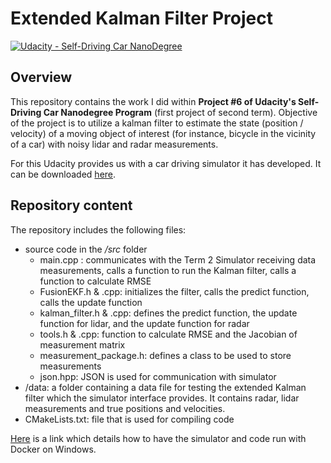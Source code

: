 # Extended Kalman Filter Project

[![Udacity - Self-Driving Car NanoDegree](https://s3.amazonaws.com/udacity-sdc/github/shield-carnd.svg)](http://www.udacity.com/drive)

## Overview
This repository contains the work I did within **Project #6 of Udacity's Self-Driving Car Nanodegree Program** (first project of second term). Objective of the project is to utilize a kalman filter to estimate the state (position / velocity) of a moving object of interest (for instance, bicycle in the vicinity of a car) with noisy lidar and radar measurements. 

For this Udacity provides us with a car driving simulator it has developed. It can be downloaded [here](https://github.com/udacity/self-driving-car-sim/releases).


## Repository content

The repository includes the following files:

 - source code in the */src* folder
	 - main.cpp : communicates with the Term 2 Simulator receiving data measurements, calls a function to run the Kalman filter, calls a function to calculate RMSE
	 - FusionEKF.h & .cpp:  initializes the filter, calls the predict function, calls the update function
 	 - kalman_filter.h & .cpp: defines the predict function, the update function for lidar, and the update function for radar
 	 - tools.h & .cpp: function to calculate RMSE and the Jacobian of measurement matrix
 	 - measurement_package.h: defines a class to be used to store measurements
 	 - json.hpp: JSON is used for communication with simulator
 - /data: a folder containing a data file for testing the extended Kalman filter which the simulator interface provides. It contains radar, lidar measurements and true positions and velocities.
 - CMakeLists.txt: file that is used for compiling code


[Here](https://discussions.udacity.com/t/getting-started-with-docker-and-windows-for-the-ekf-project-a-guide/320236]) is a link which details how to have the simulator and code run with Docker on Windows.

